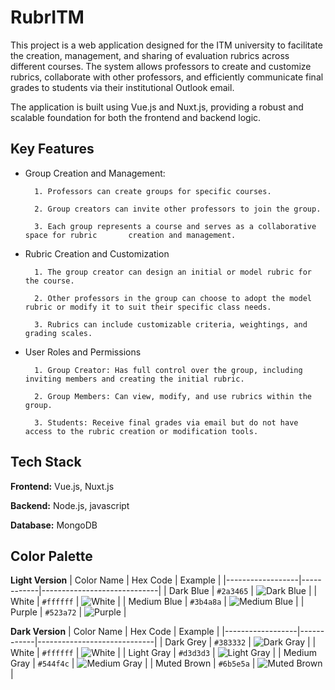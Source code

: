 
# RubrITM

This project is a web application designed for the ITM university to facilitate the creation, management, and sharing of evaluation rubrics across different courses. The system allows professors to create and customize rubrics, collaborate with other professors, and efficiently communicate final grades to students via their institutional Outlook email.

The application is built using Vue.js and Nuxt.js, providing a robust and scalable foundation for both the frontend and backend logic.


## Key Features

- Group Creation and Management:

        1. Professors can create groups for specific courses.

        2. Group creators can invite other professors to join the group.

        3. Each group represents a course and serves as a collaborative space for rubric       creation and management.
- Rubric Creation and Customization

        1. The group creator can design an initial or model rubric for the course.

        2. Other professors in the group can choose to adopt the model rubric or modify it to suit their specific class needs.

        3. Rubrics can include customizable criteria, weightings, and grading scales.
- User Roles and Permissions

        1. Group Creator: Has full control over the group, including inviting members and creating the initial rubric.

        2. Group Members: Can view, modify, and use rubrics within the group.

        3. Students: Receive final grades via email but do not have access to the rubric creation or modification tools.

## Tech Stack

**Frontend:** Vue.js, Nuxt.js

**Backend:** Node.js, javascript

**Database:** MongoDB

## Color Palette

**Light Version**
| Color Name       | Hex Code   | Example                     |
|------------------|------------|-----------------------------|
| Dark Blue     | `#2a3465`  | ![Dark Blue](https://img.shields.io/badge/Dark%20Blue-%232a3465?style=for-the-badge&color=2a3465) |
| White  | `#ffffff`  | ![White](https://img.shields.io/badge/White-%23ffffff?style=for-the-badge&color=ffffff) |
| Medium Blue    | `#3b4a8a`  | ![Medium Blue](https://img.shields.io/badge/Medium%20Blue-%233b4a8a?style=for-the-badge&color=3b4a8a) |
| Purple  | `#523a72`  | ![Purple](https://img.shields.io/badge/Purple-%23523a72?style=for-the-badge&color=523a72) |

**Dark Version**
| Color Name       | Hex Code   | Example                     |
|------------------|------------|-----------------------------|
| Dark Grey    | `#383332`  | ![Dark Gray](https://img.shields.io/badge/Dark%20Gray-%23383332?style=for-the-badge&color=383332) |
| White  | `#ffffff`  | ![White](https://img.shields.io/badge/White-%23ffffff?style=for-the-badge&color=ffffff) |
| Light Gray    | `#d3d3d3`  | ![Light Gray](https://img.shields.io/badge/Light%20Gray-%23d3d3d3?style=for-the-badge&color=d3d3d3) |
| Medium Gray  | `#544f4c`  | ![Medium Gray](https://img.shields.io/badge/Medium%20Gray-%23544f4c?style=for-the-badge&color=544f4c) |
| Muted Brown  | `#6b5e5a`  | ![Muted Brown](https://img.shields.io/badge/Muted%20Brown-%236b5e5a?style=for-the-badge&color=6b5e5a) |